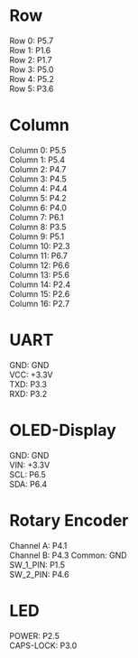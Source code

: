 # Row
Row 0: P5.7  
Row 1: P1.6  
Row 2: P1.7  
Row 3: P5.0  
Row 4: P5.2  
Row 5: P3.6  

# Column
Column 0: P5.5  
Column 1: P5.4  
Column 2: P4.7  
Column 3: P4.5  
Column 4: P4.4  
Column 5: P4.2  
Column 6: P4.0  
Column 7: P6.1  
Column 8: P3.5  
Column 9: P5.1  
Column 10: P2.3  
Column 11: P6.7  
Column 12: P6.6  
Column 13: P5.6  
Column 14: P2.4  
Column 15: P2.6  
Column 16: P2.7  

# UART
GND: GND  
VCC: +3.3V  
TXD: P3.3  
RXD: P3.2  

# OLED-Display
GND: GND  
VIN: +3.3V  
SCL: P6.5  
SDA: P6.4  

# Rotary Encoder
Channel A: P4.1  
Channel B: P4.3
Common: GND  
SW_1_PIN: P1.5     
SW_2_PIN: P4.6  

# LED
POWER: P2.5  
CAPS-LOCK: P3.0  